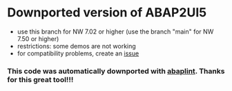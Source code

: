 # Downported version of ABAP2UI5

* use this branch for NW 7.02 or higher (use the branch "main" for NW 7.50 or higher)
* restrictions: some demos are not working
* for compatibility problems, create an [issue](https://github.com/oblomov-dev/ABAP2UI5/issues)

### This code was automatically downported with [abaplint](https://github.com/abaplint/abaplint). Thanks for this great tool!!!
